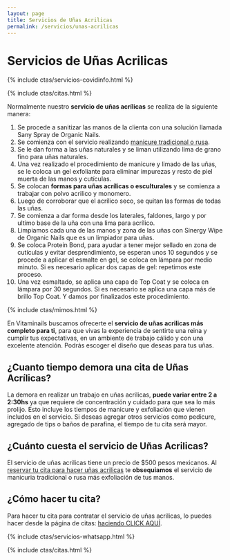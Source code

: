 ```yaml
---
layout: page
title: Servicios de Uñas Acrilicas
permalink: /servicios/unas-acrilicas
---
```


<h1>Servicios de Uñas Acrilicas</h1>

{% include ctas/servicios-covidinfo.html %}

{% include ctas/citas.html %}

Normalmente nuestro **servicio de uñas acrílicas** se realiza de la siguiente manera:

1. Se procede a sanitizar las manos de la clienta con una solución llamada Sany Spray de Organic Nails.
2. Se comienza con el servicio realizando [manicure tradicional o rusa]({{site.url}}/servicios/manicuria).
3. Se le dan forma a las uñas naturales y se liman utilizando lima de grano fino para uñas naturales.
4. Una vez realizado el procedimiento de manicure y limado de las uñas, se le coloca un gel exfoliante para eliminar impurezas y resto de piel muerta de las manos y cutículas.
5. Se colocan **formas para uñas acrílicas o esculturales** y se comienza a trabajar con polvo acrilico y monomero.
6. Luego de corroborar que el acrílico seco, se quitan las formas de todas las uñas.
7. Se comienza a dar forma desde los laterales, faldones, largo y por ultimo base de la uña con una lima para acrílico.
8. Limpiamos cada una de las manos y zona de las uñas con Sinergy Wipe de Organic Nails que es un limpiador para uñas.
9. Se coloca Protein Bond, para ayudar a tener mejor sellado en zona de cutículas y evitar desprendimiento, se esperan unos 10 segundos y se procede a aplicar el esmalte en gel, se coloca en lámpara por medio minuto. Si es necesario aplicar dos capas de gel: repetimos este proceso.
10. Una vez esmaltado, se aplica una capa de Top Coat y se coloca en lámpara por 30 segundos. Si es necesario se aplica una capa más de brillo Top Coat. Y damos por finalizados este procedimiento.

{% include ctas/mimos.html %}

En Vitaminails buscamos ofrecerte el **servicio de uñas acrilicas más completo para ti**, para que vivas la experiencia de sentirte una reina y cumplir tus expectativas, en un ambiente de trabajo cálido y con una excelente atención. Podrás escoger el diseño que deseas para tus uñas.
## ¿Cuanto tiempo demora una cita de Uñas Acrílicas?
La demora en realizar un trabajo en uñas acrilicas, **puede variar entre 2 a 2:30hs** ya que requiere de concentración y cuidado para que sea lo más prolijo. Esto incluye los tiempos de manicure y exfoliación que vienen includos en el servicio. Si deseas agregar otros servicios como pedicure, agregado de tips o baños de parafina, el tiempo de tu cita será mayor.

## ¿Cuánto cuesta el servicio de Uñas Acrilicas? 
El servicio de uñas acrilicas tiene un precio de $500 pesos mexicanos. Al [reservar tu cita para hacer uñas acrilicas]({{site.url}}/citas) te **obsequiamos** el servicio de manicuria tradicional o rusa más exfoliación de tus manos.
## ¿Cómo hacer tu cita?
Para hacer tu cita para contratar el servicio de uñas acrilicas, lo puedes hacer desde la página de citas: [haciendo CLICK AQUÍ]({{site.url}}/citas).

{% include ctas/servicios-whatsapp.html %}

{% include ctas/citas.html %}